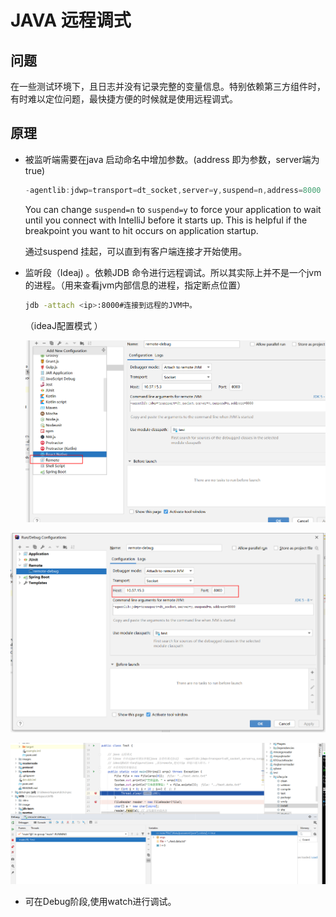 # JAVA 远程调式

## 问题

在一些测试环境下，且日志并没有记录完整的变量信息。特别依赖第三方组件时，有时难以定位问题，最快捷方便的时候就是使用远程调式。

## 原理

- 被监听端需要在java 启动命名中增加参数。(address 即为参数，server端为true)

  ```java
  -agentlib:jdwp=transport=dt_socket,server=y,suspend=n,address=8000
  ```

  You can change `suspend=n` to `suspend=y` to force your application to wait until you connect with IntelliJ before it starts up. This is helpful if the breakpoint you want to hit occurs on application startup.

  通过suspend 挂起，可以直到有客户端连接才开始使用。

- 监听段（Ideaj) 。依赖JDB 命令进行远程调试。所以其实际上并不是一个jvm的进程。（用来查看jvm内部信息的进程，指定断点位置）

  ```bash
  jdb -attach <ip>:8000#连接到远程的JVM中。
  ```

  （ideaJ配置模式 ）

  ![image-20210310203639747](image/image-20210310203639747.png)

![image-20210310203712778](image/image-20210310203712778.png)

![image-20210310204547355](image/image-20210310204547355.png)

- 可在Debug阶段,使用watch进行调试。